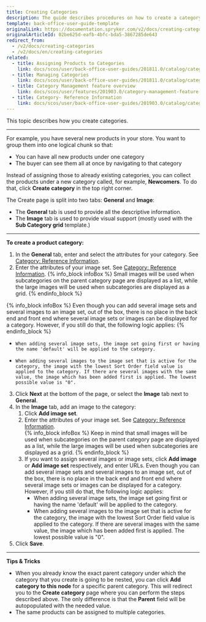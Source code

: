 ```yaml
---
title: Creating Categories
description: The guide describes procedures on how to create a category, add images and products, select a template in the Back Office.
template: back-office-user-guide-template
originalLink: https://documentation.spryker.com/v2/docs/creating-categories
originalArticleId: 02be625d-eafb-4bfc-bda5-3867285de643
redirect_from:
  - /v2/docs/creating-categories
  - /v2/docs/en/creating-categories
related:
  - title: Assigning Products to Categories
    link: docs/scos/user/back-office-user-guides/201811.0/catalog/category/assigning-products-to-categories.html
  - title: Managing Categories
    link: docs/scos/user/back-office-user-guides/201811.0/catalog/category/managing-categories.html
  - title: Category Management feature overview
    link: docs/scos/user/features/201903.0/category-management-feature-overview.html
  - title: Category- Reference Information
    link: docs/scos/user/back-office-user-guides/201903.0/catalog/category/references/category-reference-information.html
---
```


This topic describes how you create categories.
***
For example, you have several new products in your store. You want to group them into one logical chunk so that:
* You can have all new products under one category 
* The buyer can see them all at once by navigating to that category

Instead of assigning those to already existing categories, you can collect the products under a new category called, for example, **Newcomers**. 
To do that, click **Create category** in the top right corner.
    
The Create page is split into two tabs: **General** and **Image**:
* The **General** tab is used to provide all the descriptive information.
* The **Image** tab is used to provide visual support (mostly used with the **Sub Category grid** template.)
***
**To create a product category:**
1. In the **General** tab, enter and select the attributes for your category. See [Category: Reference Information](/docs/scos/user/back-office-user-guides/{{page.version}}/catalog/category/references/category-reference-information.html).
2. Enter the attributes of your image set. See [Category: Reference Information](/docs/scos/user/back-office-user-guides/{{page.version}}/catalog/category/references/category-reference-information.html).
{% info_block infoBox %}
Small images will be used when subcategories on the parent category page are displayed as a list, while the large images will be used when subcategories are displayed as a grid.
{% endinfo_block %}

{% info_block infoBox %}
Even though you can add several image sets and several images to an image set, out of the box, there is no place in the back end and front end where several image sets or images can be displayed for a category. However, if you still do that, the following logic applies:
{% endinfo_block %}
*     When adding several image sets, the image set going first or having the name 'default' will be applied to the category. 
*     When adding several images to the image set that is active for the category, the image with the lowest Sort Order field value is applied to the category. If there are several images with the same value, the image which has been added first is applied. The lowest possible value is "0".

3. Click **Next** at the bottom of the page, or select the **Image** tab next to **General**.
4. In the **Image** tab, add an image to the category:
    1. Click **Add image set**.
    2. Enter the attributes of your image set. See [Category: Reference Information](/docs/scos/user/back-office-user-guides/{{page.version}}/catalog/category/references/category-reference-information.html).  
    {% info_block infoBox %}
Keep in mind that small images will be used when subcategories on the parent category page are displayed as a list, while the large images will be used when subcategories are displayed as a grid.
{% endinfo_block %}
    3. If you want to assign several images or image sets, click **Add image** or **Add image set** respectively, and enter URLs. 
    Even though you can add several image sets and several images to an image set, out of the box, there is no place in the back end and front end where several image sets or images can be displayed for a category. However, if you still do that, the following logic applies:
        * When adding several image sets, the image set going first or having the name 'default' will be applied to the category. 
        * When adding several images to the image set that is active for the category, the image with the lowest Sort Order field value is applied to the category. If there are several images with the same value, the image which has been added first is applied. The lowest possible value is "0".
4. Click **Save**. 
* * *
**Tips & Tricks**
* When you already know the exact parent category under which the category that you create is going to be nested, you can click **Add category to this node** for a specific parent category. This will redirect you to the **Create category** page where you can perform the steps described above. The only difference is that the **Parent** field will be autopopulated with the needed value. 
* The same products can be assigned to multiple categories.
